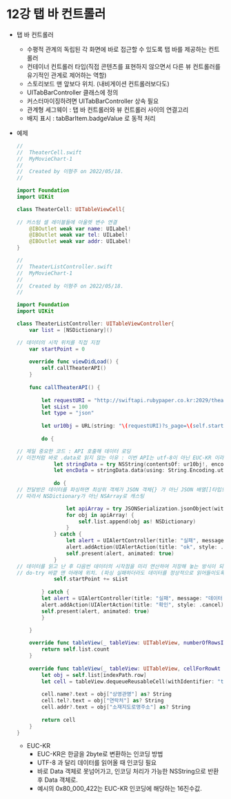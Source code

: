 # 12강 탭 바 컨트롤러

- 탭 바 컨트롤러
    - 수평적 관계의 독립된 각 화면에 바로 접근할 수 있도록 탭 바를 제공하는 컨트롤러
    - 컨테이너 컨트롤러 타입(직접 콘텐츠를 표현하지 않으면서 다른 뷰 컨트롤러를 유기적인 관계로 제어하는 역할)
    - 스토리보드 맨 앞보다 위치. (내비게이션 컨트롤러보다도)
    - UITabBarController 클래스에 정의
    - 커스터마이징하려면 UITabBarController 상속 필요
    - 관계형 세그웨이 : 탭 바 컨트롤러와 뷰 컨트롤러 사이의 연결고리
    - 배지 표시 : tabBarItem.badgeValue 로 동적 처리
- 예제
    
    ```swift
    //
    //  TheaterCell.swift
    //  MyMovieChart-1
    //
    //  Created by 이형주 on 2022/05/18.
    //
    
    import Foundation
    import UIKit
    
    class TheaterCell: UITableViewCell{
        
    // 커스텀 셀 레이블들에 아울렛 변수 연결
        @IBOutlet weak var name: UILabel!
        @IBOutlet weak var tel: UILabel!
        @IBOutlet weak var addr: UILabel!
    }
    ```
    
    ```swift
    //
    //  TheaterListController.swift
    //  MyMovieChart-1
    //
    //  Created by 이형주 on 2022/05/18.
    //
    
    import Foundation
    import UIKit
    
    class TheaterListController: UITableViewController{
        var list = [NSDictionary]()
    
    // 데이터의 시작 위치를 직접 지정
        var startPoint = 0
        
        override func viewDidLoad() {
            self.callTheaterAPI()
        }
        
        func callTheaterAPI() {
            
            let requestURI = "http://swiftapi.rubypaper.co.kr:2029/theater/list"
            let sList = 100
            let type = "json"
            
            let ur10bj = URL(string: "\(requestURI)?s_page=\(self.startPoint)&s_list=\(sList)&type=\(type)")
            
            do {
    
    // 제일 중요한 코드 : API 호출해 데이터 로딩
    // 이전처럼 바로 .data로 읽지 않는 이유 : 이번 API는 utf-8이 아닌 EUC-KR 이라서.
                let stringData = try NSString(contentsOf: ur10bj!, encoding: 0x80_000_422)
                let encData = stringData.data(using: String.Encoding.utf8.rawValue)
                
                do {
    // 전달받은 데이터를 파싱하면 최상위 객체가 JSON 객체{} 가 아닌 JSON 배열[]타입으로 작성
    // 따라서 NSDictionary가 아닌 NSArray로 캐스팅
    
                    let apiArray = try JSONSerialization.jsonObject(with: encData!, options: []) as? NSArray
                    for obj in apiArray! {
                        self.list.append(obj as! NSDictionary)
                    }
                } catch {
                    let alert = UIAlertController(title: "실패", message: "데이터 분석 실패", preferredStyle: .alert)
                    alert.addAction(UIAlertAction(title: "ok", style: .cancel))
                    self.present(alert, animated: true)
                }
    // 데이터를 읽고 난 후 다음번 데이터의 시작점을 미리 연산하여 저장해 놓는 방식이 되야되므로 
    // do-try 바깥 맨 아래에 위치. (파싱 실패하더라도 데이터를 정상적으로 읽어들이도록.)
                self.startPoint += sList
                
            } catch {
            let alert = UIAlertController(title: "실패", message: "데이터 호출 실패", preferredStyle: .alert)
            alert.addAction(UIAlertAction(title: "확인", style: .cancel))
            self.present(alert, animated: true)
            }
        
        }
    
        override func tableView(_ tableView: UITableView, numberOfRowsInSection section: Int) -> Int {
            return self.list.count
        }
        
        override func tableView(_ tableView: UITableView, cellForRowAt indexPath: IndexPath) -> UITableViewCell {
            let obj = self.list[indexPath.row]
            let cell = tableView.dequeueReusableCell(withIdentifier: "tCell") as! TheaterCell
            
            cell.name?.text = obj["상영관명"] as? String
            cell.tel?.text = obj["연락처"] as? String
            cell.addr?.text = obj["소재지도로명주소"] as? String
            
            return cell
        }
    }
    ```
    
    - EUC-KR
        - EUC-KR은 한글을 2byte로 변환하는 인코딩 방법
        - UTF-8 과 달리 데이터를 읽어올 때 인코딩 필요
        - 바로 Data 객체로 못넘어가고, 인코딩 처리가 가능한 NSString으로 반환 후 Data 객체로.
        - 예시의 0x80_000_422는 EUC-KR 인코딩에 해당하는 16진수값.
